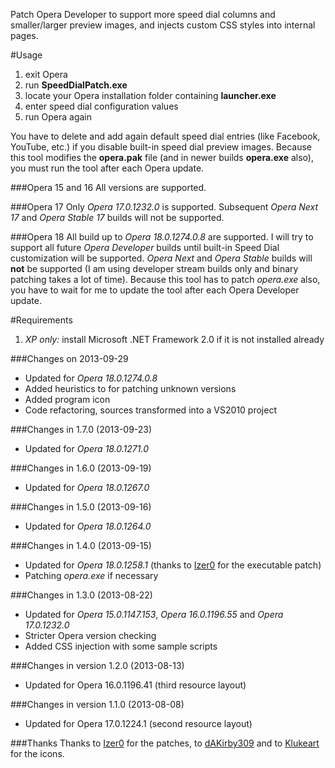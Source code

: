 Patch Opera Developer to support more speed dial columns and smaller/larger preview images, and injects custom CSS styles into internal pages.

#Usage
1. exit Opera
2. run **SpeedDialPatch.exe**
3. locate your Opera installation folder containing **launcher.exe**
4. enter speed dial configuration values
5. run Opera again

You have to delete and add again default speed dial entries (like Facebook, YouTube, etc.) if you disable built-in speed dial preview images. Because this tool modifies the **opera.pak** file (and in newer builds **opera.exe** also), you must run the tool after each Opera update.

###Opera 15 and 16
All versions are supported. 

###Opera 17
Only *Opera 17.0.1232.0* is supported. Subsequent *Opera Next 17* and *Opera Stable 17* builds will not be supported.

###Opera 18
All build up to *Opera 18.0.1274.0.8* are supported. I will try to support all future *Opera Developer* builds until built-in Speed Dial customization will be supported. *Opera Next* and *Opera Stable* builds will **not** be supported (I am using developer stream builds only and binary patching takes a lot of time). Because this tool has to patch *opera.exe* also, you have to wait for me to update the tool after each Opera Developer update.

#Requirements
1. *XP only:* install Microsoft .NET Framework 2.0 if it is not installed already 

###Changes on 2013-09-29
* Updated for *Opera 18.0.1274.0.8*
* Added heuristics to for patching unknown versions
* Added program icon
* Code refactoring, sources transformed into a VS2010 project

###Changes in 1.7.0 (2013-09-23)
* Updated for *Opera 18.0.1271.0*

###Changes in 1.6.0 (2013-09-19)
* Updated for *Opera 18.0.1267.0*

###Changes in 1.5.0 (2013-09-16)
* Updated for *Opera 18.0.1264.0*

###Changes in 1.4.0 (2013-09-15)
* Updated for *Opera 18.0.1258.1* (thanks to [Izer0](http://my.opera.com/nanit76/about/) for the executable patch)
* Patching *opera.exe* if necessary

###Changes in 1.3.0 (2013-08-22)
* Updated for *Opera 15.0.1147.153*, *Opera 16.0.1196.55* and *Opera 17.0.1232.0*
* Stricter Opera version checking
* Added CSS injection with some sample scripts

###Changes in version 1.2.0 (2013-08-13)
* Updated for Opera 16.0.1196.41 (third resource layout)

###Changes in version 1.1.0 (2013-08-08)
* Updated for Opera 17.0.1224.1 (second resource layout)

###Thanks
Thanks to [Izer0](http://my.opera.com/nanit76/about/) for the patches, to [dAKirby309](http://www.iconarchive.com/artist/dakirby309.html) and to [Klukeart](http://www.iconarchive.com/artist/klukeart.html) for the icons.